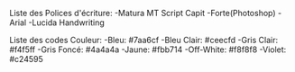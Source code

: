 Liste des Polices d'écriture:
    -Matura MT Script Capit
    -Forte(Photoshop)
    -Arial
    -Lucida Handwriting

Liste des codes Couleur:
    -Bleu:          #7aa6cf 
    -Bleu Clair:    #ceecfd
    -Gris Clair:    #f4f5ff
    -Gris Foncé:    #4a4a4a
    -Jaune:         #fbb714
    -Off-White:     #f8f8f8
    -Violet:        #c24595